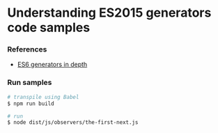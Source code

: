 Understanding ES2015 generators code samples
===

### References

+ [ES6 generators in depth](http://www.2ality.com/2015/03/es6-generators.html)

### Run samples

```bash
# transpile using Babel
$ npm run build

# run
$ node dist/js/observers/the-first-next.js
```
